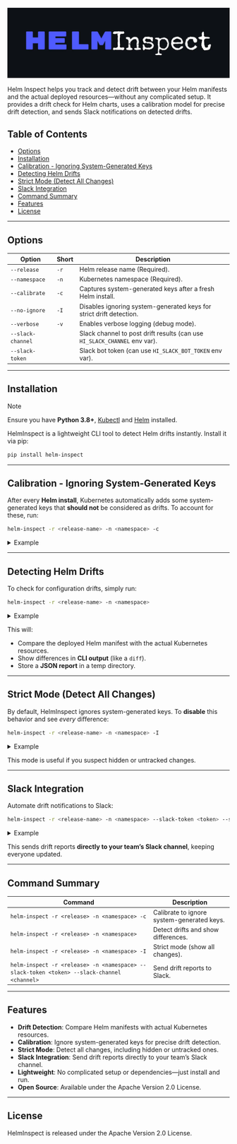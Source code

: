 ![Logo](docs/assets/logo.webp)

Helm Inspect helps you track and detect drift between your Helm manifests and the actual deployed resources—without any complicated setup. It provides a drift check for Helm charts, uses a calibration model for precise drift detection, and sends Slack notifications on detected drifts.

## Table of Contents

- [Options](#options)
- [Installation](#installation)
- [Calibration - Ignoring System-Generated Keys](#calibration---ignoring-system-generated-keys)
- [Detecting Helm Drifts](#detecting-helm-drifts)
- [Strict Mode (Detect All Changes)](#strict-mode-detect-all-changes)
- [Slack Integration](#slack-integration)
- [Command Summary](#command-summary)
- [Features](#features)
- [License](#license)

---

## Options

| **Option**        | **Short** | **Description**                                                           |
| ----------------- | --------- | ------------------------------------------------------------------------- |
| `--release`       | `-r`      | Helm release name (Required).                                             |
| `--namespace`     | `-n`      | Kubernetes namespace (Required).                                          |
| `--calibrate`     | `-c`      | Captures system-generated keys after a fresh Helm install.                |
| `--no-ignore`     | `-I`      | Disables ignoring system-generated keys for strict drift detection.       |
| `--verbose`       | `-v`      | Enables verbose logging (debug mode).                                     |
| `--slack-channel` |           | Slack channel to post drift results (can use `HI_SLACK_CHANNEL` env var). |
| `--slack-token`   |           | Slack bot token (can use `HI_SLACK_BOT_TOKEN` env var).                   |

---

## Installation

> [!NOTE]
> Ensure you have **Python 3.8+**, [Kubectl](https://kubernetes.io/docs/tasks/tools/) and [Helm](https://helm.sh/docs/intro/install/) installed.

HelmInspect is a lightweight CLI tool to detect Helm drifts instantly. Install it via pip:

```sh
pip install helm-inspect
```

---

## Calibration - Ignoring System-Generated Keys

After every **Helm install**, Kubernetes automatically adds some system-generated keys that **should not** be considered as drifts. To account for these, run:

```sh
helm-inspect -r <release-name> -n <namespace> -c
```

<details>
<summary> Example </summary>

**Command**

```sh
helm-inspect -r my-release -n production -c
```

This assumes the current state is a **fresh installation**, identifies system-added keys, and stores them in a temporary ignore list.

**Output**

```sh
[INFO] ✅ Calibration data deleted successfully.
[INFO] 🔍 Starting Analysis for calibration...

[INFO] Checking drift for Secret `myrelease-secret`...
[INFO] Checking drift for ConfigMap `myrelease-configmap`...
[INFO] Checking drift for Service `myrelease-service`...
[INFO] Checking drift for Deployment `myrelease-deployment`...
[INFO] Checking drift for Ingress `myrelease-ingress`...

[INFO] Analyzed 5 resources and found 22 drift-prone keys.
[INFO] ✅ Calibration data saved successfully.
```

</details>

---

## Detecting Helm Drifts

To check for configuration drifts, simply run:

```sh
helm-inspect -r <release-name> -n <namespace>
```

<details>
<summary> Example </summary>

**Command**

```sh
helm-inspect -r my-release -n production
```

**Output**

```sh
[INFO] ✨ Using existing calibration data.

[INFO] Checking drift for Secret `myrelease-secret`...
[INFO] ✅ No drift detected in Secret `myrelease-secret`.

[INFO] Checking drift for ConfigMap `myrelease-configmap`...
[ERROR] ❌ Drift detected in ConfigMap `myrelease-configmap`:
--- Helm Manifest
+++ Live Kubernetes
@@ -1,3 +1,3 @@
 {
-  "custom.conf": "\nserver {\n    listen 80;\n    server_name localhost;\n}\n"
+  "custom.conf": "\nserver {\n    listen 8000;\n    server_name localhost;\n}\n"
}

[INFO] Checking drift for Service `myrelease-service`...
[INFO] ✅ No drift detected in Service `myrelease-service`.
[INFO] ✅ Drift data saved successfully.
```

</details>

This will:

- Compare the deployed Helm manifest with the actual Kubernetes resources.
- Show differences in **CLI output** (like a `diff`).
- Store a **JSON report** in a temp directory.

---

## Strict Mode (Detect All Changes)

By default, HelmInspect ignores system-generated keys. To **disable** this behavior and see _every_ difference:

```sh
helm-inspect -r <release-name> -n <namespace> -I
```

<details>
<summary> Example </summary>

**Command**

```sh
helm-inspect -r my-release -n production -I
```

**Output**

```sh
[INFO] Checking drift for ConfigMap `myrelease-configmap`...
[ERROR] ❌ Drift detected in ConfigMap `myrelease-configmap`:
--- Helm Manifest
+++ Live Kubernetes
@@ -1,3 +1,3 @@
 {
-  "custom.conf": "\nserver {\n    listen 80;\n    server_name localhost;\n}\n"
+  "custom.conf": "\nserver {\n    listen 8000;\n    server_name localhost;\n}\n"
}

[INFO] Checking drift for Secret `myrelease-secret`...
[ERROR] ❌ Drift detected in Secret `myrelease-secret`:
--- Helm Manifest
+++ Live Kubernetes
@@ -1,3 +1,3 @@
 {
-  "authToken": "abcd1234"
+  "authToken": "efgh5678"
}
```

</details>

This mode is useful if you suspect hidden or untracked changes.

---

## Slack Integration

Automate drift notifications to Slack:

```sh
helm-inspect -r <release-name> -n <namespace> --slack-token <token> --slack-channel <channel>
```

<details>
<summary> Example </summary>

**Command**

```sh
helm-inspect -r my-release -n production --slack-token xoxb-123456 --slack-channel SLACKCHANNELID
```

**Output**

```sh
[INFO] ✅ Drift data saved successfully.
✨ Slack Notification Sent!
```

</details>

This sends drift reports **directly to your team’s Slack channel**, keeping everyone updated.

---

## Command Summary

| **Command**                                                                                | **Description**                            |
| ------------------------------------------------------------------------------------------ | ------------------------------------------ |
| `helm-inspect -r <release> -n <namespace> -c`                                              | Calibrate to ignore system-generated keys. |
| `helm-inspect -r <release> -n <namespace>`                                                 | Detect drifts and show differences.        |
| `helm-inspect -r <release> -n <namespace> -I`                                              | Strict mode (show all changes).            |
| `helm-inspect -r <release> -n <namespace> --slack-token <token> --slack-channel <channel>` | Send drift reports to Slack.               |

---

## Features

- **Drift Detection**: Compare Helm manifests with actual Kubernetes resources.
- **Calibration**: Ignore system-generated keys for precise drift detection.
- **Strict Mode**: Detect all changes, including hidden or untracked ones.
- **Slack Integration**: Send drift reports directly to your team’s Slack channel.
- **Lightweight**: No complicated setup or dependencies—just install and run.
- **Open Source**: Available under the Apache Version 2.0 License.

---

## License

HelmInspect is released under the Apache Version 2.0 License.

